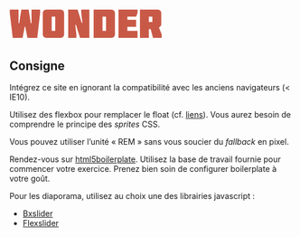 # ![Wonder](img/page-logo.png)

## Consigne

Intégrez ce site en ignorant la compatibilité avec les anciens navigateurs (<
IE10).

Utilisez des flexbox pour remplacer le float (cf.  [liens](LINKS.md)). Vous aurez
besoin de comprendre le principe des *sprites* CSS.

Vous pouvez utiliser l’unité « REM » sans vous soucier du *fallback* en pixel.

Rendez-vous sur [html5boilerplate](http://html5boilerplate.com/). Utilisez la
base de travail fournie pour commencer votre exercice. Prenez bien soin de
configurer boilerplate à votre goût.


Pour les diaporama, utilisez au choix une des librairies javascript :

- [Bxslider](http://bxslider.com/)
- [Flexslider](http://www.woothemes.com/flexslider/)